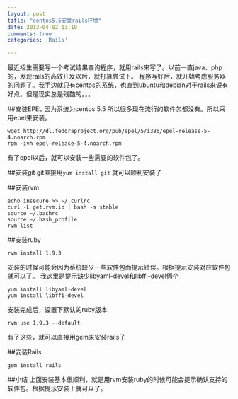 ```yaml
---
layout: post
title: "centos5.5安装rails环境"
date: 2013-04-02 13:10
comments: true
categories: 'Rails'

---
```


最近招生需要写一个考试结果查询程序，就用rails来写了。以前一直java、php的，发现rails的高效开发以后，就打算尝试下。
程序写好后，就开始考虑服务器的问题了。我手边就只有centos的系统，也直到ubuntu和debian对于rails来说有好点。但是现实总是残酷的。。。

##安装EPEL
因为系统为centos 5.5 所以很多现在流行的软件包都没有。所以采用epel来安装。

```
wget http://dl.fedoraproject.org/pub/epel/5/i386/epel-release-5-4.noarch.rpm
rpm -ivh epel-release-5-4.noarch.rpm
```

有了epel以后，就可以安装一些需要的软件包了。

##安装git
git直接用`yum install git` 就可以顺利安装了

##安装rvm

```
echo insecure >> ~/.curlrc
curl -L get.rvm.io | bash -s stable
source ~/.bashrc
source ~/.bash_profile
rvm list
```

##安装ruby

```
rvm install 1.9.3
```
安装的时候可能会因为系统缺少一些软件包而提示错误。根据提示安装对应软件包就可以了。
我这里是提示缺少libyaml-devel和libffi-devel俩个

```
yum install libyaml-devel
yum install libffi-devel
```
安装完成后，设置下默认的ruby版本

```
rvm use 1.9.3 --default
```

有了这些，就可以直接用gem来安装rails了

##安装Rails

```
gem install rails
```

##小结
上面安装基本很顺利，就是用rvm安装ruby的时候可能会提示确认支持的软件包。根据提示安装上就可以了。

